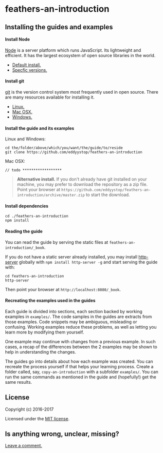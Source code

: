 # feathers-an-introduction

## Installing the guides and examples

#### Install Node

[Node](https://nodejs.org/en/) is a server platform which runs JavaScript.
Its lightweight and efficient.
It has the largest ecosystem of open source libraries in the world.

- [Default install.](https://nodejs.org/en/)
- [Specfic versions.](https://nodejs.org/en/download/)

#### Install git

[git](https://git-scm.com/) is the version control system most frequently used in open source.
There are many resources available for installing it.

- [Linux.](https://www.atlassian.com/git/tutorials/install-git/linux)
- [Mac OSX.](https://www.atlassian.com/git/tutorials/install-git/mac-os-x)
- [Windows.](https://www.atlassian.com/git/tutorials/install-git/windows)

#### Install the guide and its examples

Linux and Windows:
```text
cd the/folder/above/which/you/want/the/guide/to/reside
git clone https://github.com/eddyystop/feathers-an-introduction
```

Mac OSX:
```text
// todo ******************
```

> **Alternative install.** If you don't already have git installed on your machine,
you may prefer to download the repository as a zip file.
Point your browser at
`https://github.com/eddyystop/feathers-an-introduction/archive/master.zip`
to start the download.

#### Install dependencies
```text
cd ./feathers-an-introduction
npm install
```

#### Reading the guide

You can read the guide by serving the static files at `feathers-an-introduction/_book`.

If you do not have a static server already installed, you may install
[http-server](https://www.npmjs.com/package/http-server)
globally with `npm install http-server -g`
and start serving the guide with:
```text
cd feathers-an-introduction
http-server
```

Then point your browser at `http://localhost:8080/_book`.

#### Recreating the examples used in the guides

Each guide is divided into sections, each section backed by working examples in `examples/`.
The code samples in the guides are extracts from those examples.
Code snippets may be ambiguous, misleading or confusing.
Working examples reduce these problems,
as well as letting you learn more by modifying them yourself.

One example may continue with changes from a previous example.
In such cases, a recap of the differences between the 2 examples may be shown
to help in understanding the changes.

The guides go into details about how each example was created.
You can recreate the process yourself if that helps your learning process.
Create a folder called, say, `copy-an-introduction` with a subfolder `examples/`.
You can run the same commands as mentioned in the guide
and (hopefully!) get the same results.

## License

Copyright (c) 2016-2017

Licensed under the [MIT license](./LICENSE).

## Is anything wrong, unclear, missing?
[Leave a comment.](https://github.com/eddyystop/feathers-an-introduction/issues/new?title=Comment:Readme&body=Comment:Readme)

